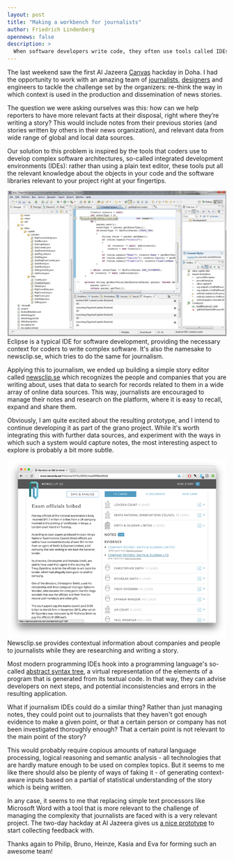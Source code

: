 ```yaml
---
layout: post
title: "Making a workbench for journalists"
author: Friedrich Lindenberg
opennews: false
description: >
  When software developers write code, they often use tools called IDEs, integrated development environments, that provide contextual information needed to manage the complexity of modern software. What would such a workspace look like, if it were designed for journalism?
---
```


The last weekend saw the first Al Jazeera <a href="http://canvas.aljazeera.com/">Canvas</a> hackday in Doha. I had the opportunity to work with an amazing team of <a href="https://twitter.com/EvaConstantaras">journalists</a>, <a href="http://www.kasiadybek.com/">designers</a> and engineers to tackle the challenge set by the organizers: re-think the way in which context is used in the production and dissemination of news stories.

The question we were asking ourselves was this: how can we help reporters to have more relevant facts at their disposal, right where they’re writing a story? This would include notes from their previous stories (and stories written by others in their news organization), and relevant data from wide range of global and local data sources.

Our solution to this problem is inspired by the tools that coders use to develop complex software architectures, so-called integrated development environments (IDEs): rather than using a plain text editor, these tools put all the relevant knowledge about the objects in your code and the software libraries relevant to your project right at your fingertips.

<div class="captioned">
    <img src="/assets/images/ide_eclipse.jpg" class="img-responsive" alt="Eclipse"></a>
    <div class="caption">
        Eclipse is a typical IDE for software development, providing the necessary context for coders to write complex software. It's also
        the namesake to newsclip.se, which tries to do the same for journalism.
    </div>
</div>

Applying this to journalism, we ended up building a simple story editor called <a href="http://newsclip.se">newsclip.se</a> which recognizes the people and companies that you are writing about, uses that data to search for records related to them in a wide array of online data sources. This way, journalists are encouraged to manage their notes and research on the platform, where it is easy to recall, expand and share them.

Obviously, I am quite excited about the resulting prototype, and I intend to continue developing it as part of the grano project. While it's worth integrating this with further data sources, and experiment with the ways in which such a system would capture notes, the most interesting aspect to explore is probably a bit more subtle.

<div class="captioned">
    <img src="/assets/images/newsclipse.png" class="img-responsive" alt="newsclip.se"></a>
    <div class="caption">
        Newsclip.se provides contextual information about companies and people to journalists while they are researching and writing a story. 
    </div>
</div>

Most modern programming IDEs hook into a programming language's so-called <a href="https://en.wikipedia.org/wiki/Abstract_syntax_tree">abstract syntax tree</a>, a virtual representation of the elements of a program that is generated from its textual code. In that way, they can advise developers on next steps, and potential inconsistencies and errors in the resulting application. 

What if journalism IDEs could do a similar thing? Rather than just managing notes, they could point out to journalists that they haven't got enough evidence to make a given point, or that a certain person or company has not been investigated thoroughly enough? That a certain point is not relevant to the main point of the story?

This would probably require copious amounts of natural language processing, logical reasoning and semantic analysis - all technologies that are hardly mature enough to be used on complex topics. But it seems to me like there should also be plenty of ways of faking it - of generating context-aware inputs based on a partial of statistical understanding of the story which is being written.

In any case, it seems to me that replacing simple text processors like Microsoft Word with a tool that is more relevant to the challenge of managing the complexity that journalists are faced with is a very relevant project. The two-day hackday at Al Jazeera gives us <a href="http://newsclip.se">a nice prototype</a> to start collecting feedback with.

Thanks again to Philip, Bruno, Heinze, Kasia and Eva for forming such an awesome team! 
